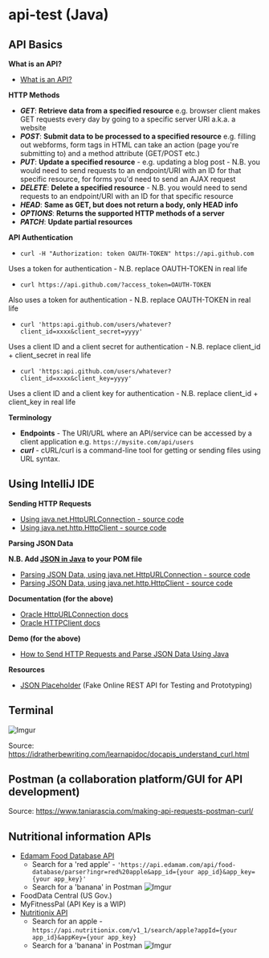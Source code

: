 # api-test (Java)

## API Basics

**What is an API?**

- [What is an API?](https://www.youtube.com/watch?v=s7wmiS2mSXY)

**HTTP Methods**

- _**GET**_: **Retrieve data from a specified resource** e.g. browser client makes GET requests every day by going to a specific server URI a.k.a. a website
- _**POST**_: **Submit data to be processed to a specified resource** e.g. filling out webforms, form tags in HTML can take an action (page you're submitting to) and a method attribute (GET/POST etc.)
- _**PUT**_: **Update a specified resource** - e.g. updating a blog post - N.B. you would need to send requests to an endpoint/URI with an ID for that specific resource, for forms you'd need to send an AJAX request
- _**DELETE**_: **Delete a specified resource** - N.B. you would need to send requests to an endpoint/URI with an ID for that specific resource
- _**HEAD**_: **Same as GET, but does not return a body, only HEAD info**
- _**OPTIONS**_: **Returns the supported HTTP methods of a server**
- _**PATCH**_: **Update partial resources**

**API Authentication**

- ```curl -H "Authorization: token OAUTH-TOKEN" https://api.github.com```

Uses a token for authentication - N.B. replace OAUTH-TOKEN in real life

- ```curl https://api.github.com/?access_token=OAUTH-TOKEN```

Also uses a token for authentication - N.B. replace OAUTH-TOKEN in real life

- ```curl 'https:api.github.com/users/whatever?client_id=xxxx&client_secret=yyyy'```

Uses a client ID and a client secret for authentication -  N.B. replace client_id + client_secret in real life

- ```curl 'https:api.github.com/users/whatever?client_id=xxxx&client_key=yyyy'```

Uses a client ID and a client key for authentication -  N.B. replace client_id + client_key in real life

**Terminology**

- **Endpoints** - The URI/URL where an API/service can be accessed by a client application e.g. ```https://mysite.com/api/users```
- _**curl**_ - cURL/curl is a command-line tool for getting or sending files using URL syntax.

## Using IntelliJ IDE

<strong>Sending HTTP Requests</strong>
- [Using java.net.HttpURLConnection - source code](https://github.com/ParisaTork/api-test/blob/HTTPURLCONNECTION/src/com/company/Main.java)
- [Using java.net.http.HttpClient - source code](https://github.com/ParisaTork/api-test/blob/HTTPCLIENT/src/main/java/com/company/Main.java)

<strong>Parsing JSON Data</strong> 

**N.B. Add [JSON in Java](https://mvnrepository.com/artifact/org.json/json/20190722) to your POM file**
- [Parsing JSON Data, using java.net.HttpURLConnection - source code](https://github.com/ParisaTork/api-test/blob/PARSEHTTPURLCONNECTION/src/main/java/com/company/Main.java)
- [Parsing JSON Data, using java.net.http.HttpClient - source code](https://github.com/ParisaTork/api-test/blob/PARSEHTTPCLIENT/src/main/java/com/company/Main.java)

<strong>Documentation (for the above)</strong>
- [Oracle HttpURLConnection docs](https://docs.oracle.com/en/java/javase/12/docs/api/java.base/java/net/HttpURLConnection.html)
- [Oracle HTTPClient docs](https://docs.oracle.com/en/java/javase/12/docs/api/java.net.http/java/net/http/package-summary.html)

<strong>Demo (for the above)</strong>
- [How to Send HTTP Requests and Parse JSON Data Using Java](https://www.youtube.com/watch?v=qzRKa8I36Ww)

<strong>Resources</strong>
- [JSON Placeholder](https://jsonplaceholder.typicode.com/) (Fake Online REST API for Testing and Prototyping)

## Terminal

![Imgur](https://i.imgur.com/28RjR3Bl.png)

Source: https://idratherbewriting.com/learnapidoc/docapis_understand_curl.html


## Postman (a collaboration platform/GUI for API development)

Source: https://www.taniarascia.com/making-api-requests-postman-curl/

## Nutritional information APIs

- [Edamam Food Database API](https://developer.edamam.com/food-database-api-docs)
  - Search for a 'red apple' - ```'https://api.edamam.com/api/food-database/parser?ingr=red%20apple&app_id={your app_id}&app_key={your app_key}'```
  - Search for a 'banana' in Postman
![Imgur](https://i.imgur.com/DuNErfhl.png)
- FoodData Central (US Gov.)
- MyFitnessPal (API Key is a WIP)
- [Nutritionix API](https://developer.nutritionix.com/docs/v1_1)
  - Search for an apple - ```https://api.nutritionix.com/v1_1/search/apple?appId={your app_id}&appKey={your app_key}```
  - Search for a 'banana' in Postman
  ![Imgur](https://i.imgur.com/LOp4vfNl.png)
